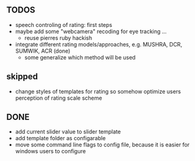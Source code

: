 TODOS
-----
* speech controling of rating: first steps
* maybe add some "webcamera" recoding for eye tracking ...
    * reuse pierres ruby hackish
* integrate different rating models/approaches, e.g. MUSHRA,  DCR, SUMWIK, ACR (done)
    * some generalize which method will be used

skipped
-------
* change styles of templates for rating so somehow optimize users perception of rating scale scheme

DONE
----
* add current slider value to slider template
* add template folder as configarable
* move some command line flags to config file, because it is easier for windows users to configure
